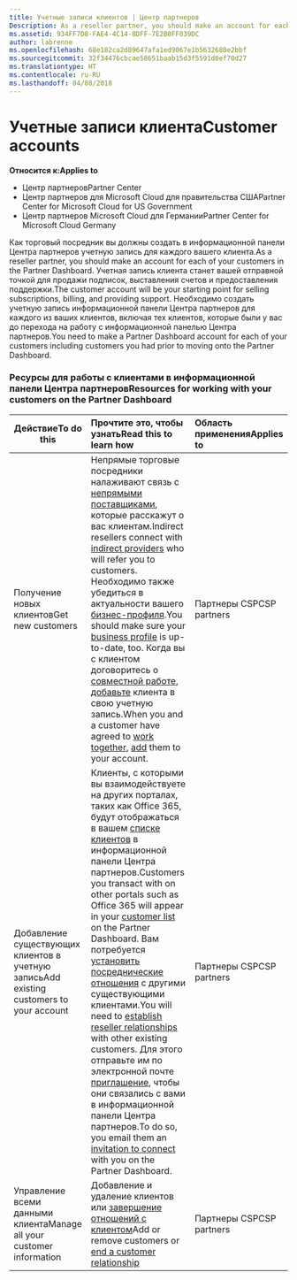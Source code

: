```yaml
---
title: Учетные записи клиентов | Центр партнеров
Description: As a reseller partner, you should make an account for each of your customers in Partner Center. The customer account will be your starting point for selling subscriptions, billing, and providing support.
ms.assetid: 934FF7D8-FAE4-4C14-8DFF-7E2B0FF039DC
author: labrenne
ms.openlocfilehash: 68e182ca2d89647afa1ed9067e1b5632680e2bbf
ms.sourcegitcommit: 32f34476cbcae58651baab15d3f5591d6ef70d27
ms.translationtype: HT
ms.contentlocale: ru-RU
ms.lasthandoff: 04/08/2018
---
```

# <a name="customer-accounts"></a><span data-ttu-id="8694f-102">Учетные записи клиента</span><span class="sxs-lookup"><span data-stu-id="8694f-102">Customer accounts</span></span>

**<span data-ttu-id="8694f-103">Относится к:</span><span class="sxs-lookup"><span data-stu-id="8694f-103">Applies to</span></span>**

-  <span data-ttu-id="8694f-104">Центр партнеров</span><span class="sxs-lookup"><span data-stu-id="8694f-104">Partner Center</span></span>
-  <span data-ttu-id="8694f-105">Центр партнеров для Microsoft Cloud для правительства США</span><span class="sxs-lookup"><span data-stu-id="8694f-105">Partner Center for Microsoft Cloud for US Government</span></span>
-  <span data-ttu-id="8694f-106">Центр партнеров Microsoft Cloud для Германии</span><span class="sxs-lookup"><span data-stu-id="8694f-106">Partner Center for Microsoft Cloud Germany</span></span>

<span data-ttu-id="8694f-107">Как торговый посредник вы должны создать в информационной панели Центра партнеров учетную запись для каждого вашего клиента.</span><span class="sxs-lookup"><span data-stu-id="8694f-107">As a reseller partner, you should make an account for each of your customers in the Partner Dashboard.</span></span> <span data-ttu-id="8694f-108">Учетная запись клиента станет вашей отправной точкой для продажи подписок, выставления счетов и предоставления поддержки.</span><span class="sxs-lookup"><span data-stu-id="8694f-108">The customer account will be your starting point for selling subscriptions, billing, and providing support.</span></span> <span data-ttu-id="8694f-109">Необходимо создать учетную запись информационной панели Центра партнеров для каждого из ваших клиентов, включая тех клиентов, которые были у вас до перехода на работу с информационной панелью Центра партнеров.</span><span class="sxs-lookup"><span data-stu-id="8694f-109">You need to make a Partner Dashboard account for each of your customers including customers you had prior to moving onto the Partner Dashboard.</span></span>

### <a name="resources-for-working-with-your-customers-on-the-partner-dashboard"></a><span data-ttu-id="8694f-110">Ресурсы для работы с клиентами в информационной панели Центра партнеров</span><span class="sxs-lookup"><span data-stu-id="8694f-110">Resources for working with your customers on the Partner Dashboard</span></span>

|**<span data-ttu-id="8694f-111">Действие</span><span class="sxs-lookup"><span data-stu-id="8694f-111">To do this</span></span>**   |**<span data-ttu-id="8694f-112">Прочтите это, чтобы узнать</span><span class="sxs-lookup"><span data-stu-id="8694f-112">Read this to learn how</span></span>**   |**<span data-ttu-id="8694f-113">Область применения</span><span class="sxs-lookup"><span data-stu-id="8694f-113">Applies to</span></span>**|
|-----------------|:----------------------------|:--------------|
|<span data-ttu-id="8694f-114">Получение новых клиентов</span><span class="sxs-lookup"><span data-stu-id="8694f-114">Get new customers</span></span>|<span data-ttu-id="8694f-115">Непрямые торговые посредники налаживают связь с [непрямыми поставщиками](indirect-reseller-tasks-in-partner-center.md), которые расскажут о вас клиентам.</span><span class="sxs-lookup"><span data-stu-id="8694f-115">Indirect resellers connect with [indirect providers](indirect-reseller-tasks-in-partner-center.md) who will refer you to customers.</span></span> <span data-ttu-id="8694f-116">Необходимо также убедиться в актуальности вашего [бизнес-профиля](create-a-marketing-profile.md).</span><span class="sxs-lookup"><span data-stu-id="8694f-116">You should make sure your [business profile](create-a-marketing-profile.md) is up-to-date, too.</span></span> <span data-ttu-id="8694f-117">Когда вы с клиентом договоритесь о [совместной работе](responding-to-referrals.md), [добавьте](add-a-new-customer.md) клиента в свою учетную запись.</span><span class="sxs-lookup"><span data-stu-id="8694f-117">When you and a customer have agreed to [work together](responding-to-referrals.md), [add](add-a-new-customer.md) them to your account.</span></span>|<span data-ttu-id="8694f-118">Партнеры CSP</span><span class="sxs-lookup"><span data-stu-id="8694f-118">CSP partners</span></span>|
|<span data-ttu-id="8694f-119">Добавление существующих клиентов в учетную запись</span><span class="sxs-lookup"><span data-stu-id="8694f-119">Add existing customers to your account</span></span>   | <span data-ttu-id="8694f-120">Клиенты, с которыми вы взаимодействуете на других порталах, таких как Office 365, будут отображаться в вашем [списке клиентов](see-your-customer-list.md) в информационной панели Центра партнеров.</span><span class="sxs-lookup"><span data-stu-id="8694f-120">Customers you transact with on other portals such as Office 365 will appear in your [customer list](see-your-customer-list.md) on the Partner Dashboard.</span></span> <span data-ttu-id="8694f-121">Вам потребуется [установить посреднические отношения](indirect-reseller-tasks-in-partner-center.md) с другими существующими клиентами.</span><span class="sxs-lookup"><span data-stu-id="8694f-121">You will need to [establish reseller relationships](indirect-reseller-tasks-in-partner-center.md) with other existing customers.</span></span> <span data-ttu-id="8694f-122">Для этого отправьте им по электронной почте [приглашение](responding-to-referrals.md), чтобы они связались с вами в информационной панели Центра партнеров.</span><span class="sxs-lookup"><span data-stu-id="8694f-122">To do so, you email them an [invitation to connect](responding-to-referrals.md) with you on the Partner Dashboard.</span></span>   | <span data-ttu-id="8694f-123">Партнеры CSP</span><span class="sxs-lookup"><span data-stu-id="8694f-123">CSP partners</span></span>   |
|<span data-ttu-id="8694f-124">Управление всеми данными клиента</span><span class="sxs-lookup"><span data-stu-id="8694f-124">Manage all your customer information</span></span>   | <span data-ttu-id="8694f-125">Добавление и удаление клиентов или [завершение отношений с клиентом](remove-a-relationship.md)</span><span class="sxs-lookup"><span data-stu-id="8694f-125">Add or remove customers or [end a customer relationship](remove-a-relationship.md)</span></span>|   <span data-ttu-id="8694f-126">Партнеры CSP</span><span class="sxs-lookup"><span data-stu-id="8694f-126">CSP partners</span></span> |
